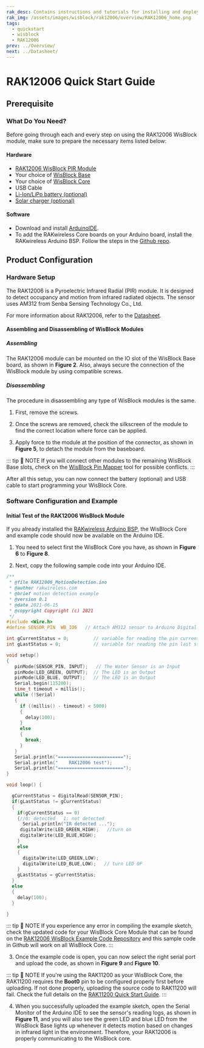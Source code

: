 ```yaml
---
rak_desc: Contains instructions and tutorials for installing and deploying your RAK12006. Instructions are written in a detailed and step-by-step manner for an easier experience in setting up your device. Aside from the hardware configuration, it also contains a software setup that includes detailed example codes that will help you get started.
rak_img: /assets/images/wisblock/rak12006/overview/RAK12006_home.png
tags:
  - quickstart
  - wisblock
  - RAK12006
prev: ../Overview/ 
next: ../Datasheet/ 
---
```


# RAK12006 Quick Start Guide

<!--
## Introduction

This guide introduces the RAK12006 WisBlock PIR Module and how to program with it.


-->

## Prerequisite

### What Do You Need?

Before going through each and every step on using the RAK12006 WisBlock module, make sure to prepare the necessary items listed below:

#### Hardware

- [RAK12006 WisBlock PIR Module](https://store.rakwireless.com/products/wisblock-pir-module-rak12006?_pos=1&_sid=cb7fc7fa0&_ss=r)
- Your choice of [WisBlock Base](https://store.rakwireless.com/collections/wisblock-base) 
- Your choice of [WisBlock Core](https://store.rakwireless.com/collections/wisblock-core)
- USB Cable
- [Li-Ion/LiPo battery (optional)](https://store.rakwireless.com/collections/wisblock-accessory/products/battery-connector-cable)
- [Solar charger (optional)](https://store.rakwireless.com/collections/wisblock-accessory/products/solar-panel-connector-cable)

#### Software

- Download and install [ArduinoIDE](https://www.arduino.cc/en/Main/Software).
- To add the RAKwireless Core boards on your Arduino board, install the RAKwireless Arduino BSP. Follow the steps in the [Github repo](https://github.com/RAKWireless/RAKwireless-Arduino-BSP-Index).

## Product Configuration

### Hardware Setup

The RAK12006 is a Pyroelectric Infrared Radial (PIR) module. It is designed to detect occupancy and motion from infrared radiated objects. The sensor uses AM312 from Senba Sensing Technology Co., Ltd.

For more information about RAK12006, refer to the [Datasheet](../Datasheet/).

<rk-img
  src="/assets/images/wisblock/rak12006/quickstart/rak12006-assembly.png"
  width="40%"
  caption="RAK12006 connection to WisBlock Base"
/>

#### Assembling and Disassembling of WisBlock Modules

##### Assembling

The RAK12006 module can be mounted on the IO slot of the WisBlock Base board, as shown in **Figure 2**. Also, always secure the connection of the WisBlock module by using compatible screws.

<rk-img
  src="/assets/images/wisblock/rak12006/quickstart/mounting-mechanism.png"
  width="60%"
  caption="RAK12006 mounting connection to WisBlock Base module"
/>

##### Disassembling

The procedure in disassembling any type of WisBlock modules is the same. 

1. First, remove the screws.  

<rk-img
  src="/assets/images/wisblock/rak12006/quickstart/removing_screw.png"
  width="70%"
  caption="Removing screws from the WisBlock module"
/>

2. Once the screws are removed, check the silkscreen of the module to find the correct location where force can be applied.

<rk-img
  src="/assets/images/wisblock/rak12006/quickstart/detach_silkscreen.png"
  width="70%"
  caption="Detaching silkscreen on the WisBlock module"
/>

3. Apply force to the module at the position of the connector, as shown in **Figure 5**, to detach the module from the baseboard.

<rk-img
  src="/assets/images/wisblock/rak12006/quickstart/detach_module.png"
  width="70%"
  caption="Applying even forces on the proper location of a WisBlock module"
/>

::: tip 📝 NOTE
If you will connect other modules to the remaining WisBlock Base slots, check on the [WisBlock Pin Mapper](https://docs.rakwireless.com/Knowledge-Hub/Pin-Mapper/) tool for possible conflicts. 
:::


After all this setup, you can now connect the battery (optional) and USB cable to start programming your WisBlock Core.

### Software Configuration and Example

#### Initial Test of the RAK12006 WisBlock Module

If you already installed the [RAKwireless Arduino BSP](https://github.com/RAKWireless/RAKwireless-Arduino-BSP-Index), the WisBlock Core and example code should now be available on the Arduino IDE.

1. You need to select first the WisBlock Core you have, as shown in **Figure 6** to **Figure 8**.

<rk-img
  src="/assets/images/wisblock/rak12006/quickstart/rak4631-board.png"
  width="100%"
  caption="Selecting RAK4631 as WisBlock Core"
/>

<rk-img
  src="/assets/images/wisblock/rak12006/quickstart/rak11200-board.png"
  width="100%"
  caption="Selecting RAK11200 as WisBlock Core"
/>

<rk-img
  src="/assets/images/wisblock/rak12006/quickstart/rak11310-board.png"
  width="100%"
  caption="Selecting RAK11310 as WisBlock Core"
/>

2. Next, copy the following sample code into your Arduino IDE. 

```c
/**
 * @file RAK12006_MotionDetection.ino
 * @author rakwireless.com
 * @brief motion detection example
 * @version 0.1
 * @date 2021-06-15
 * @copyright Copyright (c) 2021
 */
#include <Wire.h>
#define SENSOR_PIN  WB_IO6   // Attach AM312 sensor to Arduino Digital Pin WB_IO6

int gCurrentStatus = 0;         // variable for reading the pin current status
int gLastStatus = 0;            // variable for reading the pin last status

void setup() 
{
   pinMode(SENSOR_PIN, INPUT);   // The Water Sensor is an Input
   pinMode(LED_GREEN, OUTPUT);  // The LED is an Output
   pinMode(LED_BLUE, OUTPUT);   // The LED is an Output   
   Serial.begin(115200);
   time_t timeout = millis();
   while (!Serial)
   {
     if ((millis() - timeout) < 5000)
     {
       delay(100);
     }
     else
     {
       break;
     }
   } 
   Serial.println("========================");
   Serial.println("    RAK12006 test");
   Serial.println("========================");
}

void loop() {  

  gCurrentStatus = digitalRead(SENSOR_PIN);
  if(gLastStatus != gCurrentStatus)
  {
    if(gCurrentStatus == 0)
    {//0: detected   1: not detected
      Serial.println("IR detected ...");
     digitalWrite(LED_GREEN,HIGH);   //turn on
     digitalWrite(LED_BLUE,HIGH);
    }
    else
    {
      digitalWrite(LED_GREEN,LOW);
      digitalWrite(LED_BLUE,LOW);   // turn LED OF
    }   
    gLastStatus = gCurrentStatus;
  }
  else
  {
    delay(100);
  }

}

```
::: tip 📝 NOTE
If you experience any error in compiling the example sketch, check the updated code for your WisBlock Core Module that can be found on the [RAK12006 WisBlock Example Code Repository](https://github.com/RAKWireless/WisBlock/tree/master/examples/common/IO/RAK12006_MotionDetection) and this sample code in Github will work on all WisBlock Core.
:::

3. Once the example code is open, you can now select the right serial port and upload the code, as shown in **Figure 9** and **Figure 10**.

::: tip 📝 NOTE
If you're using the RAK11200 as your WisBlock Core, the RAK11200 requires the **Boot0** pin to be configured properly first before uploading. If not done properly, uploading the source code to RAK11200 will fail. Check the full details on the [RAK11200 Quick Start Guide](https://docs.rakwireless.com/Product-Categories/WisBlock/RAK11200/Quickstart/#uploading-to-wisblock).
:::

<rk-img
  src="/assets/images/wisblock/rak12006/quickstart/rak4631-selectport.png"
  width="100%"
  caption="Selecting the correct Serial Port"
/>

<rk-img
  src="/assets/images/wisblock/rak12006/quickstart/rak4631-upload.png"
  width="100%"
  caption="Uploading the RAK12006 example code"
/>

4. When you successfully uploaded the example sketch, open the Serial Monitor of the Arduino IDE to see the sensor's reading logs, as shown in **Figure 11**, and you will also see the green LED and blue LED from the WisBlock Base lights up whenever it detects motion based on changes in infrared light in the environment. Therefore, your RAK12006 is properly communicating to the WisBlock core.

<rk-img
  src="/assets/images/wisblock/rak12006/quickstart/rak12006-logs.png"
  width="80%"
  caption="RAK12006 PIR detection readings"
/>